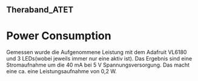 ## Theraband_ATET

# Power Consumption

Gemessen wurde die Aufgenommene Leistung mit dem Adafruit VL6180 und 3 LEDs(wobei jeweils immer nur eine aktiv ist). Das Ergebnis sind eine Stromaufnahme um die 40 mA bei 5 V Spannungsversorgung. Das macht eine ca. eine Leistungsaufnahme von 0,2 W.
